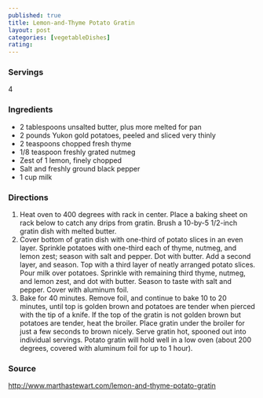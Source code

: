 ```yaml
---
published: true
title: Lemon-and-Thyme Potato Gratin
layout: post
categories: [vegetableDishes]
rating: 
---
```

### Servings
4

### Ingredients
- 2 tablespoons unsalted butter, plus more melted for pan
- 2 pounds Yukon gold potatoes, peeled and sliced very thinly
- 2 teaspoons chopped fresh thyme
- 1/8 teaspoon freshly grated nutmeg
- Zest of 1 lemon, finely chopped
- Salt and freshly ground black pepper
- 1 cup milk



### Directions
1. Heat oven to 400 degrees with rack in center. Place a baking sheet on rack below to catch any drips from gratin. Brush a 10-by-5 1/2-inch gratin dish with melted butter.
2. Cover bottom of gratin dish with one-third of potato slices in an even layer. Sprinkle potatoes with one-third each of thyme, nutmeg, and lemon zest; season with salt and pepper. Dot with butter. Add a second layer, and season. Top with a third layer of neatly arranged potato slices. Pour milk over potatoes. Sprinkle with remaining third thyme, nutmeg, and lemon zest, and dot with butter. Season to taste with salt and pepper. Cover with aluminum foil.
3. Bake for 40 minutes. Remove foil, and continue to bake 10 to 20 minutes, until top is golden brown and potatoes are tender when pierced with the tip of a knife. If the top of the gratin is not golden brown but potatoes are tender, heat the broiler. Place gratin under the broiler for just a few seconds to brown nicely. Serve gratin hot, spooned out into individual servings. Potato gratin will hold well in a low oven (about 200 degrees, covered with aluminum foil for up to 1 hour).

### Source
<a href="http://www.marthastewart.com/lemon-and-thyme-potato-gratin" target="new">http://www.marthastewart.com/lemon-and-thyme-potato-gratin</a>
